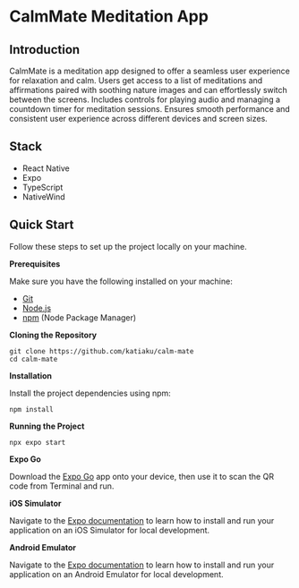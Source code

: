 # CalmMate Meditation App

## Introduction

CalmMate is a meditation app designed to offer a seamless user experience for relaxation and calm. Users get access to a list of meditations and affirmations paired with soothing nature images and can effortlessly switch between the screens. Includes controls for playing audio and managing a countdown timer for meditation sessions. Ensures smooth performance and consistent user experience across different devices and screen sizes.

## Stack

* React Native
* Expo
* TypeScript
* NativeWind

## Quick Start

Follow these steps to set up the project locally on your machine.

**Prerequisites**

Make sure you have the following installed on your machine:

-   [Git](https://git-scm.com/)
-   [Node.js](https://nodejs.org/en)
-   [npm](https://www.npmjs.com/) (Node Package Manager)

**Cloning the Repository**

```
git clone https://github.com/katiaku/calm-mate
cd calm-mate
```

**Installation**

Install the project dependencies using npm:

```
npm install
```

**Running the Project**

```
npx expo start
```

**Expo Go**

Download the [Expo Go](https://expo.dev/go) app onto your device, then use it to scan the QR code from Terminal and run.

**iOS Simulator**

Navigate to the [Expo documentation](https://docs.expo.dev/workflow/ios-simulator/) to learn how to install and run your application on an iOS Simulator for local development.

**Android Emulator**

Navigate to the [Expo documentation](https://docs.expo.dev/workflow/android-studio-emulator/) to learn how to install and run your application on an Android Emulator for local development.
